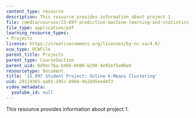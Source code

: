 ```yaml
---
content_type: resource
description: This resource provides information about project 1.
file: /media/courses/15-097-prediction-machine-learning-and-statistics-spring-2012/29119365aa01195c89609e2895eed4f3_MIT15_097S12_proj1.pdf
file_type: application/pdf
learning_resource_types:
- Projects
license: https://creativecommons.org/licenses/by-nc-sa/4.0/
ocw_type: OCWFile
parent_title: Projects
parent_type: CourseSection
parent_uid: 0d9ec76a-b460-bb80-b298-4e92ef5a9be6
resourcetype: Document
title: '15.097 Student Project: Online k-Means Clustering'
uid: 29119365-aa01-195c-8960-9e2895eed4f3
video_metadata:
  youtube_id: null
---
```

This resource provides information about project 1.